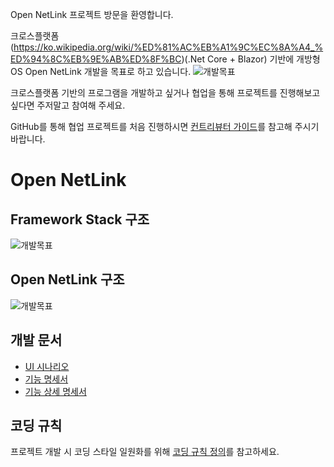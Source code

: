 Open NetLink 프로젝트 방문을 환영합니다.

크로스플랫폼(https://ko.wikipedia.org/wiki/%ED%81%AC%EB%A1%9C%EC%8A%A4_%ED%94%8C%EB%9E%AB%ED%8F%BC)(.Net Core + Blazor) 기반에 개방형 OS Open NetLink 개발을 목표로 하고 있습니다.
![개발목표](../content/1.JPG)

크로스플랫폼 기반의 프로그램을 개발하고 싶거나 협업을 통해 프로젝트를 진행해보고 싶다면 주저말고 참여해 주세요.

GitHub를 통해 협업 프로젝트를 처음 진행하시면 [컨트리뷰터 가이드](docs/CONTRIBUTE_GUIDE.md)를 참고해 주시기 바랍니다.

# Open NetLink
## Framework Stack 구조
![개발목표](../content/2.JPG)

## Open NetLink 구조
![개발목표](../content/3.JPG)

## 개발 문서

* [UI 시나리오](docs/NetLink_UI%EC%8B%9C%EB%82%98%EB%A6%AC%EC%98%A4_v1.0.pptx)
* [기능 명세서](docs/NetLink_%EA%B8%B0%EB%8A%A5.%EB%A6%AC%EC%8A%A4%ED%8A%B8.Spec_V1.0.xlsx)
* [기능 상세 명세서](docs/NetLink_%EA%B8%B0%EB%8A%A5%EB%A6%AC%EC%8A%A4%ED%8A%B8_%EC%83%81%EC%84%B8%EC%84%A4%EA%B3%84%EC%84%9C_V1.0.docx)
 
## 코딩 규칙

프로젝트 개발 시 코딩 스타일 일원화를 위해 [코딩 규칙 정의](docs/CODING_ROLE.md)를 참고하세요.
